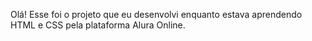 Olá! Esse foi o projeto que eu desenvolvi enquanto estava aprendendo HTML e CSS pela plataforma Alura Online.